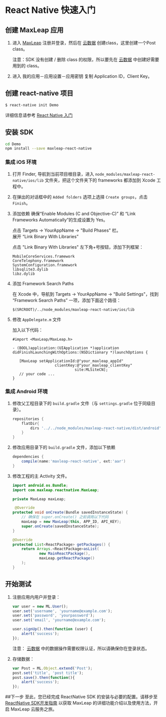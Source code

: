 # React Native 快速入门
## 创建 MaxLeap 应用

1. 进入 [MaxLeap](https://maxleap.cn) 注册并登录，然后在 [云数据](https://maxleap.cn/p/console/clouddata) 创建class，这里创建一个Post class。
	
	注意：SDK 没有创建 / 删除 class 的权限，所以要先在 [云数据](https://maxleap.cn/p/console/clouddata) 中创建好需要用到的 class。
	   

2. 进入 我的应用－应用设置－应用密钥 复制 Application ID，Client Key。

## 创建 react-native 项目

```bash
$ react-native init Demo
```

详细信息请参考 [React Native 入门](http://facebook.github.io/react-native/docs/getting-started.html)

## 安装 SDK

```bash
cd Demo
npm install --save maxleap-react-native
```

### 集成 iOS 环境

1. 打开 Finder, 导航到当前项目根目录，进入 `node_modules/maxleap-react-native/ios/lib` 文件夹，把这个文件夹下的 frameworks 都添加到 Xcode 工程中。
2. 在弹出的对话框中的 `Added folders` 选项上选择 `Create groups`，点击 `Finish`。
3. 添加依赖
	确保“Enable Modules (C and Objective-C)” 和 “Link Frameworks Automatically”的生成设置为 Yes。

	点击 Targets → YourAppName → "Build Phases" 栏。</br>
	展开 “Link Binary With Libraries”
	
	点击 "Link Binary With Libraries" 左下角+号按钮，添加下列框架：
	
	`MobileCoreServices.framework`</br>
	`CoreTelephony.framework`</br>
	`SystemConfiguration.framework`</br>
	`libsqlite3.dylib`</br>
	`libz.dylib`</br>

5. 添加 Framework Search Paths

	在 Xcode 中，导航到 Targets -> YourAppName -> "Build Settings"，找到 “Framework Search Paths” 一项，添加下面这个路径：
	
	`$(SRCROOT)/../node_modules/maxleap-react-native/ios/lib`

6. 修改 `AppDelegate.m` 文件

	加入以下代码：
	
	```objc
	#import <MaxLeap/MaxLeap.h>
	
	- (BOOL)application:(UIApplication *)application didFinishLaunchingWithOptions:(NSDictionary *)launchOptions {
	
	   [MaxLeap setApplicationId:@"your_maxleap_appId" 
	                   clientKey:@"your_maxleap_clientKey"
	  	  				 	    site:MLSiteCN];
	   // your code ...
	}
	```


### 集成 Android 环境

1. 修改父工程目录下的 `build.gradle` 文件（与 `settings.gradle` 位于同级目录）。

    ```groovy
    repositories {
        flatDir{
            dirs '../../node_modules/maxleap-react-native/dist/android'
        }
    }
    ```

2. 修改应用目录下的 `build.gradle` 文件，添加以下依赖

    ```groovy
    dependencies {
        compile(name:'maxleap-react-native', ext:'aar')
    }
    ```

3. 修改工程的主 Activity 文件。

    ```java
    import android.os.Bundle;
    import com.maxleap.reactnative.MaxLeap;

    private MaxLeap maxLeap;

     @Override
    protected void onCreate(Bundle savedInstanceState) {
        // 确保在 super.onCreate() 之前调用以下代码
        maxLeap = new MaxLeap(this, APP_ID, API_KEY);
        super.onCreate(savedInstanceState);
    }

    @Override
    protected List<ReactPackage> getPackages() {
        return Arrays.<ReactPackage>asList(
                new MainReactPackage(),
                maxLeap.getReactPackage()
        );
    }
    ```

## 开始测试

1. 注册应用内用户并登录：

	```javascript
	var user = new ML.User();
	user.set('username', 'yourname@example.com');
	user.set('password', 'yourpassword');
	user.set('email', 'yourname@example.com');
	
	user.signUp().then(function (user) {
		alert('success');
	});
	```
	注意：
	[云数据](https://maxleap.cn/p/console/clouddata) 中的数据操作需要权限认证，所以请确保你在登录状态。

2.  存储数据：

	```javascript
	var Post = ML.Object.extend('Post');
	post.set('title', 'post title');
	post.save().then(function(){
		alert('success');
	});
	```
##下一步
至此，您已经完成 ReactNative SDK 的安装与必要的配置。请移步至 [ReactNative SDK开发指南](https://maxleap.cn/s/web/zh_cn/guide/devguide/reactnative.html) 以获取 MaxLeap 的详细功能介绍以及使用方法，开启 MaxLeap 云服务之旅。